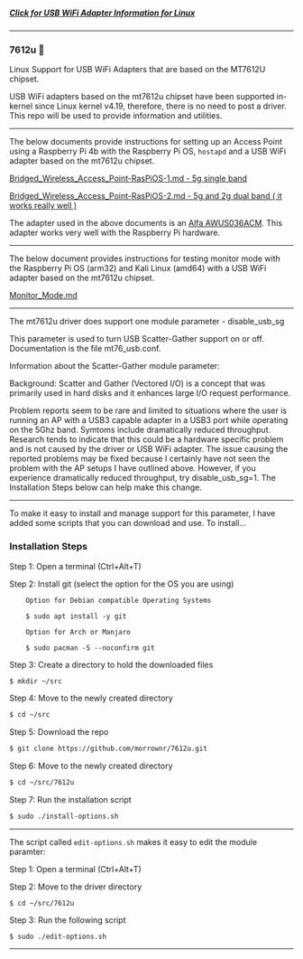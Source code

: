 ##### [Click for USB WiFi Adapter Information for Linux](https://github.com/morrownr/USB-WiFi)

-----

### 7612u :rocket:

Linux Support for USB WiFi Adapters that are based on the MT7612U chipset.

USB WiFi adapters based on the mt7612u chipset have been supported in-kernel
since Linux kernel v4.19, therefore, there is no need to post a driver. This repo will be
used to provide information and utilities.

-----
The below documents provide instructions for setting up an Access Point using a Raspberry Pi 4b
with the Raspberry Pi OS, `hostapd` and a USB WiFi adapter based on the mt7612u chipset.

[Bridged_Wireless_Access_Point-RasPiOS-1.md - 5g single band](https://github.com/morrownr/7612u/blob/main/Bridged_Wireless_Access_Point-1.md)

[Bridged_Wireless_Access_Point-RasPiOS-2.md - 5g and 2g dual band ( it works really well )](https://github.com/morrownr/7612u/blob/main/Bridged_Wireless_Access_Point-2.md)

The adapter used in the above documents is an [Alfa AWUS036ACM](https://github.com/morrownr/USB-WiFi).
This adapter works very well with the Raspberry Pi hardware.

-----
The below document provides instructions for testing monitor mode with the Raspberry Pi OS (arm32) and Kali Linux (amd64) with a USB WiFi adapter based on the mt7612u chipset.

[Monitor_Mode.md](https://github.com/morrownr/7612u/blob/main/Monitor_Mode.md)

-----
The mt7612u driver does support one module parameter - disable_usb_sg

This parameter is used to turn USB Scatter-Gather support on or off. Documentation
is the file mt76_usb.conf.

Information about the Scatter-Gather module parameter:

Background: Scatter and Gather (Vectored I/O) is a concept that was primarily used in hard disks
and it enhances large I/O request performance.

Problem reports seem to be rare and limited to situations where the user is running an AP
with a USB3 capable adapter in a USB3 port while operating on the 5Ghz band. Symtoms include
dramatically reduced throughput. Research tends to indicate that this could be a hardware
specific problem and is not caused by the driver or USB WiFi adapter. The issue causing
the reported problems may be fixed because I certainly have not seen the problem with
the AP setups I have outlined above. However, if you experience dramatically reduced
throughput, try disable_usb_sg=1. The Installation Steps below can help make this change.

-----
To make it easy to install and manage support for this parameter, I have added some scripts
that you can download and use. To install...


### Installation Steps

Step 1: Open a terminal (Ctrl+Alt+T)

Step 2: Install git (select the option for the OS you are using)
```
    Option for Debian compatible Operating Systems

    $ sudo apt install -y git
```
```
    Option for Arch or Manjaro

    $ sudo pacman -S --noconfirm git
```
Step 3: Create a directory to hold the downloaded files

```bash
$ mkdir ~/src
```
Step 4: Move to the newly created directory
```bash
$ cd ~/src
```
Step 5: Download the repo
```bash
$ git clone https://github.com/morrownr/7612u.git
```
Step 6: Move to the newly created directory
```bash
$ cd ~/src/7612u
```
Step 7: Run the installation script
```bash
$ sudo ./install-options.sh
```

-----

The script called `edit-options.sh` makes it easy to edit the
module paramter:

Step 1: Open a terminal (Ctrl+Alt+T)

Step 2: Move to the driver directory
```
$ cd ~/src/7612u
```

Step 3: Run the following script
```
$ sudo ./edit-options.sh
```
-----
